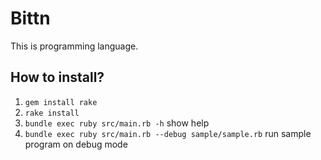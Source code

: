 # Bittn
This is programming language.
## How to install?
1. `gem install rake`
2. `rake install`
3. `bundle exec ruby src/main.rb -h` show help
4. `bundle exec ruby src/main.rb --debug sample/sample.rb` run sample program on debug mode

